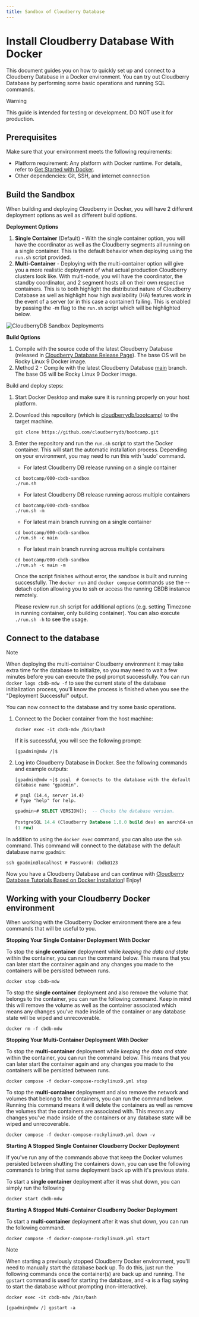 ```yaml
---
title: Sandbox of Cloudberry Database
---
```


# Install Cloudberry Database With Docker

This document guides you on how to quickly set up and connect to a Cloudberry Database in a Docker environment. You can try out Cloudberry Database by performing some basic operations and running SQL commands. 

> [!WARNING]
> This guide is intended for testing or development. DO NOT use it for production.


## Prerequisites

Make sure that your environment meets the following requirements:

- Platform requirement: Any platform with Docker runtime. For details, refer to [Get Started with Docker](https://www.docker.com/get-started/).
- Other dependencies: Git, SSH, and internet connection

## Build the Sandbox

When building and deploying Cloudberry in Docker, you will have 2 different deployment options as well as different build options.

**Deployment Options**
1. **Single Container** (Default) - With the single container option, you will have the coordinator as well as the Cloudberry segments all running on a single container. This is the default behavior when deploying using the `run.sh` script provided.
2. **Multi-Container** - Deploying with the multi-container option will give you a more realistic deployment of what actual production Cloudberry clusters look like. With multi-node, you will have the coordinator, the standby coordinator, and 2 segment hosts all on their own respective containers. This is to both highlight the distributed nature of Cloudberry Database as well as highlight how high availability (HA) features work in the event of a server (or in this case a container) failing. This is enabled by passing the -m flag to the `run.sh` script which will be highlighted below.

![CloudberryDB Sandbox Deployments](../images/sandbox-deployment.jpg)

**Build Options**

1. Compile with the source code of the latest Cloudberry Database (released in [Cloudberry Database Release Page](https://github.com/cloudberrydb/cloudberrydb/releases)). The base OS will be Rocky Linux 9 Docker image.
2. Method 2 - Compile with the latest Cloudberry Database [main](https://github.com/cloudberrydb/cloudberrydb/tree/main) branch. The base OS will be Rocky Linux 9 Docker image.

Build and deploy steps:

1. Start Docker Desktop and make sure it is running properly on your host platform.

2. Download this repository (which is [cloudberrydb/bootcamp](https://github.com/cloudberrydb/bootcamp)) to the target machine.

    ```shell
    git clone https://github.com/cloudberrydb/bootcamp.git
    ```

3. Enter the repository and run the `run.sh` script to start the Docker container. This will start the automatic installation process. Depending on your environment, you may need to run this with 'sudo' command.

    - For latest Cloudberry DB release running on a single container

    ```shell
    cd bootcamp/000-cbdb-sandbox
    ./run.sh
    ```
    - For latest Cloudberry DB release running across multiple containers

    ```shell
    cd bootcamp/000-cbdb-sandbox
    ./run.sh -m
    ```
    - For latest main branch running on a single container

    ```shell
    cd bootcamp/000-cbdb-sandbox
    ./run.sh -c main
    ```

    - For latest main branch running across multiple containers

    ```shell
    cd bootcamp/000-cbdb-sandbox
    ./run.sh -c main -m
    ```

    Once the script finishes without error, the sandbox is built and running successfully. The `docker run` and `docker compose` commands use the --detach option allowing you to ssh or access the running CBDB instance remotely.

    Please review run.sh script for additional options (e.g. setting Timezone in running container, only building container). You can also execute `./run.sh -h` to see the usage.

## Connect to the database

> [!NOTE]
> When deploying the multi-container Cloudberry environment it may take extra time for the database to initialize, so you may need to wait a few minutes before you can execute the psql prompt successfully. You can run `docker logs cbdb-mdw -f` to see the current state of the database initialization process, you'll know the process is finished when you see the "Deployment Successful" output.

You can now connect to the database and try some basic operations.

1. Connect to the Docker container from the host machine:

    ```shell
    docker exec -it cbdb-mdw /bin/bash
    ```

    If it is successful, you will see the following prompt:

    ```shell
    [gpadmin@mdw /]$
    ```

2. Log into Cloudberry Database in Docker. See the following commands and example outputs:

    ```shell
    [gpadmin@mdw ~]$ psql  # Connects to the database with the default database name "gpadmin".
    
    # psql (14.4, server 14.4)
    # Type "help" for help.
    ```

    ```sql
    gpadmin=# SELECT VERSION();  -- Checks the database version.
            
    PostgreSQL 14.4 (Cloudberry Database 1.0.0 build dev) on aarch64-unknown-linux-gnu, compiled by gcc (GCC) 10.2.1 20210130 (Red Hat 10.2.1-11), 64-bit compiled on Oct 24 2023 10:24:28
    (1 row)
    ```

In addition to using the `docker exec` command, you can also use the `ssh` command. This command will connect to the database with the default database name `gpadmin`:

```shell
ssh gpadmin@localhost # Password: cbdb@123
```

Now you have a Cloudberry Database and can continue with [Cloudberry Database Tutorials Based on Docker Installation](https://github.com/cloudberrydb/bootcamp/blob/main/101-cbdb-tutorials/README.md)! Enjoy!

## Working with your Cloudberry Docker environment

When working with the Cloudberry Docker environment there are a few commands that will be useful to you.

**Stopping Your Single Container Deployment With Docker**

To stop the **single container** deployment while _keeping the data and state_ within the container, you can run the command below. This means that you can later start the container again and any changes you made to the containers will be persisted between runs.

```shell
docker stop cbdb-mdw
```

To stop the **single container** deployment and also remove the volume that belongs to the container, you can run the following command. Keep in mind this will remove the volume as well as the container associated which means any changes you've made inside of the container or any database state will be wiped and unrecoverable.

```shell
docker rm -f cbdb-mdw
```

**Stopping Your Multi-Container Deployment With Docker**

To stop the **multi-container** deployment while _keeping the data and state_ within the container, you can run the command below. This means that you can later start the container again and any changes you made to the containers will be persisted between runs.

```shell
docker compose -f docker-compose-rockylinux9.yml stop
```

To stop the **multi-container** deployment and also remove the network and volumes that belong to the containers, you can run the command below. Running this command means it will delete the containers as well as remove the volumes that the containers are associated with. This means any changes you've made inside of the containers or any database state will be wiped and unrecoverable.

```shell
docker compose -f docker-compose-rockylinux9.yml down -v
```

**Starting A Stopped Single Container Cloudberry Docker Deployment**

If you've run any of the commands above that keep the Docker volumes persisted between shutting the containers down, you can use the following commands to bring that same deployment back up with it's previous state.

To start a **single container** deployment after it was shut down, you can simply run the following

```shell
docker start cbdb-mdw
```

**Starting A Stopped Multi-Container Cloudberry Docker Deployment**

To start a **multi-container** deployment after it was shut down, you can run the following command.

```shell
docker compose -f docker-compose-rockylinux9.yml start
```

> [!NOTE]
> When starting a previously stopped Cloudberry Docker environment, you'll need to manually start the database back up. To do this, just run the following commands once the container(s) are back up and running. The `gpstart` command is used for starting the database, and -a is a flag saying to start the database without prompting (non-interactive).

```shell
docker exec -it cbdb-mdw /bin/bash

[gpadmin@mdw /] gpstart -a
```
